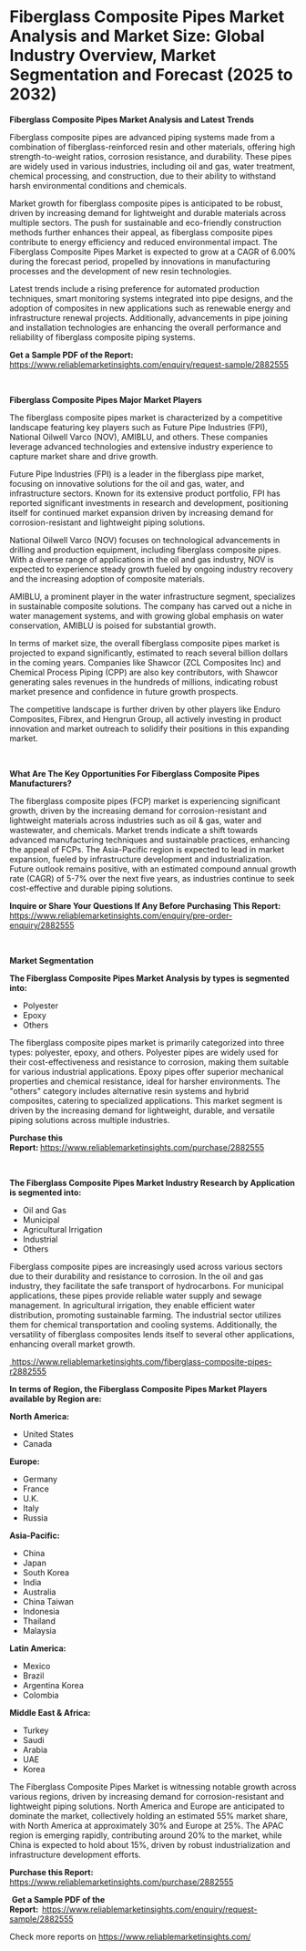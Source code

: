 <p><h1>Fiberglass Composite Pipes Market Analysis and Market Size: Global Industry Overview, Market Segmentation and Forecast (2025 to 2032)</h1></p><p><strong>Fiberglass Composite Pipes Market Analysis and Latest Trends</strong></p>
<p><p>Fiberglass composite pipes are advanced piping systems made from a combination of fiberglass-reinforced resin and other materials, offering high strength-to-weight ratios, corrosion resistance, and durability. These pipes are widely used in various industries, including oil and gas, water treatment, chemical processing, and construction, due to their ability to withstand harsh environmental conditions and chemicals.</p><p>Market growth for fiberglass composite pipes is anticipated to be robust, driven by increasing demand for lightweight and durable materials across multiple sectors. The push for sustainable and eco-friendly construction methods further enhances their appeal, as fiberglass composite pipes contribute to energy efficiency and reduced environmental impact. The Fiberglass Composite Pipes Market is expected to grow at a CAGR of 6.00% during the forecast period, propelled by innovations in manufacturing processes and the development of new resin technologies.</p><p>Latest trends include a rising preference for automated production techniques, smart monitoring systems integrated into pipe designs, and the adoption of composites in new applications such as renewable energy and infrastructure renewal projects. Additionally, advancements in pipe joining and installation technologies are enhancing the overall performance and reliability of fiberglass composite piping systems.</p></p>
<p><strong>Get a Sample PDF of the Report:&nbsp;</strong> <a href="https://www.reliablemarketinsights.com/enquiry/request-sample/2882555?utm_campaign=3268&utm_medium=2&utm_source=Github&utm_content=ia&utm_term=13032025&utm_id=fiberglass-composite-pipes">https://www.reliablemarketinsights.com/enquiry/request-sample/2882555</a></p>
<p>&nbsp;</p>
<p><strong>Fiberglass Composite Pipes Major Market Players</strong></p>
<p><p>The fiberglass composite pipes market is characterized by a competitive landscape featuring key players such as Future Pipe Industries (FPI), National Oilwell Varco (NOV), AMIBLU, and others. These companies leverage advanced technologies and extensive industry experience to capture market share and drive growth.</p><p>Future Pipe Industries (FPI) is a leader in the fiberglass pipe market, focusing on innovative solutions for the oil and gas, water, and infrastructure sectors. Known for its extensive product portfolio, FPI has reported significant investments in research and development, positioning itself for continued market expansion driven by increasing demand for corrosion-resistant and lightweight piping solutions.</p><p>National Oilwell Varco (NOV) focuses on technological advancements in drilling and production equipment, including fiberglass composite pipes. With a diverse range of applications in the oil and gas industry, NOV is expected to experience steady growth fueled by ongoing industry recovery and the increasing adoption of composite materials.</p><p>AMIBLU, a prominent player in the water infrastructure segment, specializes in sustainable composite solutions. The company has carved out a niche in water management systems, and with growing global emphasis on water conservation, AMIBLU is poised for substantial growth.</p><p>In terms of market size, the overall fiberglass composite pipes market is projected to expand significantly, estimated to reach several billion dollars in the coming years. Companies like Shawcor (ZCL Composites Inc) and Chemical Process Piping (CPP) are also key contributors, with Shawcor generating sales revenues in the hundreds of millions, indicating robust market presence and confidence in future growth prospects.</p><p>The competitive landscape is further driven by other players like Enduro Composites, Fibrex, and Hengrun Group, all actively investing in product innovation and market outreach to solidify their positions in this expanding market.</p></p>
<p>&nbsp;</p>
<p><strong>What Are The Key Opportunities For Fiberglass Composite Pipes Manufacturers?</strong></p>
<p><p>The fiberglass composite pipes (FCP) market is experiencing significant growth, driven by the increasing demand for corrosion-resistant and lightweight materials across industries such as oil & gas, water and wastewater, and chemicals. Market trends indicate a shift towards advanced manufacturing techniques and sustainable practices, enhancing the appeal of FCPs. The Asia-Pacific region is expected to lead in market expansion, fueled by infrastructure development and industrialization. Future outlook remains positive, with an estimated compound annual growth rate (CAGR) of 5-7% over the next five years, as industries continue to seek cost-effective and durable piping solutions.</p></p>
<p><strong>Inquire or Share Your Questions If Any Before Purchasing This Report:</strong> <a href="https://www.reliablemarketinsights.com/enquiry/pre-order-enquiry/2882555?utm_campaign=3268&utm_medium=2&utm_source=Github&utm_content=ia&utm_term=13032025&utm_id=fiberglass-composite-pipes">https://www.reliablemarketinsights.com/enquiry/pre-order-enquiry/2882555</a></p>
<p>&nbsp;</p>
<p><strong>Market Segmentation</strong></p>
<p><strong>The Fiberglass Composite Pipes Market Analysis by types is segmented into:</strong></p>
<p><ul><li>Polyester</li><li>Epoxy</li><li>Others</li></ul></p>
<p><p>The fiberglass composite pipes market is primarily categorized into three types: polyester, epoxy, and others. Polyester pipes are widely used for their cost-effectiveness and resistance to corrosion, making them suitable for various industrial applications. Epoxy pipes offer superior mechanical properties and chemical resistance, ideal for harsher environments. The "others" category includes alternative resin systems and hybrid composites, catering to specialized applications. This market segment is driven by the increasing demand for lightweight, durable, and versatile piping solutions across multiple industries.</p></p>
<p><strong>Purchase this Report:&nbsp;</strong><a href="https://www.reliablemarketinsights.com/purchase/2882555?utm_campaign=3268&utm_medium=2&utm_source=Github&utm_content=ia&utm_term=13032025&utm_id=fiberglass-composite-pipes">https://www.reliablemarketinsights.com/purchase/2882555</a></p>
<p>&nbsp;</p>
<p><strong>The Fiberglass Composite Pipes Market Industry Research by Application is segmented into:</strong></p>
<p><ul><li>Oil and Gas</li><li>Municipal</li><li>Agricultural Irrigation</li><li>Industrial</li><li>Others</li></ul></p>
<p><p>Fiberglass composite pipes are increasingly used across various sectors due to their durability and resistance to corrosion. In the oil and gas industry, they facilitate the safe transport of hydrocarbons. For municipal applications, these pipes provide reliable water supply and sewage management. In agricultural irrigation, they enable efficient water distribution, promoting sustainable farming. The industrial sector utilizes them for chemical transportation and cooling systems. Additionally, the versatility of fiberglass composites lends itself to several other applications, enhancing overall market growth.</p></p>
<p><a href="https://www.reliablemarketinsights.com/fiberglass-composite-pipes-r2882555?utm_campaign=3268&utm_medium=2&utm_source=Github&utm_content=ia&utm_term=13032025&utm_id=fiberglass-composite-pipes">&nbsp;https://www.reliablemarketinsights.com/fiberglass-composite-pipes-r2882555</a></p>
<p><strong>In terms of Region, the Fiberglass Composite Pipes Market Players available by Region are:</strong></p>
<p>
    <p> <strong> North America: </strong>
        <ul>
            <li>United States</li>
            <li>Canada</li>
        </ul>
        </p> 
    <p> <strong> Europe: </strong>
        <ul>
            <li>Germany</li>
            <li>France</li>
            <li>U.K.</li>
            <li>Italy</li>
            <li>Russia</li>
        </ul>
        </p> 
    <p> <strong> Asia-Pacific: </strong>
        <ul>
            <li>China</li>
            <li>Japan</li>
            <li>South Korea</li>
            <li>India</li>
            <li>Australia</li>
            <li>China Taiwan</li>
            <li>Indonesia</li>
            <li>Thailand</li>
            <li>Malaysia</li>
        </ul>
        </p> 
    <p> <strong> Latin America: </strong>
        <ul>
            <li>Mexico</li>
            <li>Brazil</li>
            <li>Argentina Korea</li>
            <li>Colombia</li>
        </ul>
        </p> 
    <p> <strong> Middle East & Africa: </strong>
        <ul>
            <li>Turkey</li>
            <li>Saudi</li>
            <li>Arabia</li>
            <li>UAE</li>
            <li>Korea</li>
        </ul>
    </p>
    </p>
<p><p>The Fiberglass Composite Pipes Market is witnessing notable growth across various regions, driven by increasing demand for corrosion-resistant and lightweight piping solutions. North America and Europe are anticipated to dominate the market, collectively holding an estimated 55% market share, with North America at approximately 30% and Europe at 25%. The APAC region is emerging rapidly, contributing around 20% to the market, while China is expected to hold about 15%, driven by robust industrialization and infrastructure development efforts.</p></p>
<p><strong>Purchase this Report: </strong><a href="https://www.reliablemarketinsights.com/purchase/2882555?utm_campaign=3268&utm_medium=2&utm_source=Github&utm_content=ia&utm_term=13032025&utm_id=fiberglass-composite-pipes">https://www.reliablemarketinsights.com/purchase/2882555</a></p>
<p>&nbsp;<strong>Get a Sample PDF of the Report:&nbsp;&nbsp;</strong><a href="https://www.reliablemarketinsights.com/enquiry/request-sample/2882555?utm_campaign=3268&utm_medium=2&utm_source=Github&utm_content=ia&utm_term=13032025&utm_id=fiberglass-composite-pipes">https://www.reliablemarketinsights.com/enquiry/request-sample/2882555</a></p>
<p><strong></strong></p>
<p>Check more reports on <a href="https://www.reliablemarketinsights.com/?utm_campaign=3268&utm_medium=2&utm_source=Github&utm_content=ia&utm_term=13032025&utm_id=fiberglass-composite-pipes">https://www.reliablemarketinsights.com/</a></p>